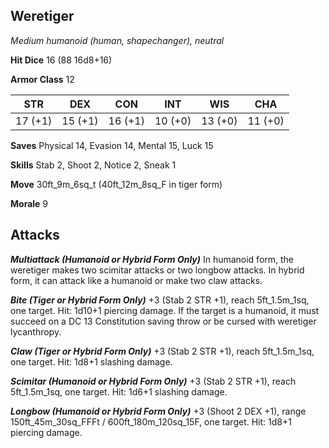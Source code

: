 ## Weretiger

*Medium humanoid (human, shapechanger), neutral*

**Hit Dice** 16 (88 16d8+16)

**Armor Class** 12

| STR     | DEX     | CON     | INT     | WIS     | CHA     |
|---------|---------|---------|---------|---------|---------|
| 17 (+1) | 15 (+1) | 16 (+1) | 10 (+0) | 13 (+0) | 11 (+0) |

**Saves** Physical 14, Evasion 14, Mental 15, Luck 15

**Skills** Stab 2, Shoot 2, Notice 2, Sneak 1

**Move** 30ft\_9m\_6sq\_t (40ft\_12m\_8sq\_F in tiger form)

**Morale** 9

## Attacks

***Multiattack (Humanoid or Hybrid Form Only)*** In humanoid form, the weretiger makes two scimitar attacks or two longbow attacks. In hybrid form, it can attack like a humanoid or make two claw attacks.

***Bite (Tiger or Hybrid Form Only)*** +3 (Stab 2 STR +1), reach 5ft\_1.5m\_1sq, one target. Hit: 1d10+1 piercing damage. If the target is a humanoid, it must succeed on a DC 13 Constitution saving throw or be cursed with weretiger lycanthropy.

***Claw (Tiger or Hybrid Form Only)*** +3 (Stab 2 STR +1), reach 5ft\_1.5m\_1sq, one target. Hit: 1d8+1 slashing damage.

***Scimitar (Humanoid or Hybrid Form Only)*** +3 (Stab 2 STR +1), reach 5ft\_1.5m\_1sq, one target. Hit: 1d6+1 slashing damage.

***Longbow (Humanoid or Hybrid Form Only)*** +3 (Shoot 2 DEX +1), range 150ft\_45m\_30sq\_FFFt / 600ft\_180m\_120sq\_15F, one target. Hit: 1d8+1 piercing damage.


